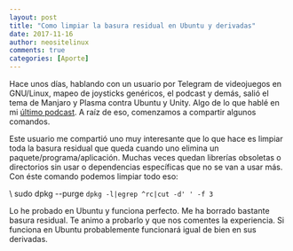 ```yaml
---
layout: post
title: "Como limpiar la basura residual en Ubuntu y derivadas"
date: 2017-11-16
author: neositelinux
comments: true
categories: [Aporte]
---
```


Hace unos días, hablando con un usuario por Telegram de videojuegos en GNU/Linux, mapeo de joysticks genéricos, el podcast y demás, salió el tema de Manjaro y Plasma contra Ubuntu y Unity. Algo de lo que hablé en mi [último podcast](https://neositelinux.com/podcast-volviendo-a-las-raices/). A raíz de eso, comenzamos a compartir algunos comandos.

Este usuario me compartió uno muy interesante que lo que hace es limpiar toda la basura residual que queda cuando uno elimina un paquete/programa/aplicación. Muchas veces quedan librerías obsoletas o directorios sin usar o dependencias específicas que no se van a usar más. Con éste comando podemos limpiar todo eso:

\ sudo dpkg --purge `dpkg -l|egrep ^rc|cut -d' ' -f 3`

Lo he probado en Ubuntu y funciona perfecto. Me ha borrado bastante basura residual. Te animo a probarlo y que nos comentes la experiencia. Si funciona en Ubuntu probablemente funcionará igual de bien en sus derivadas.
